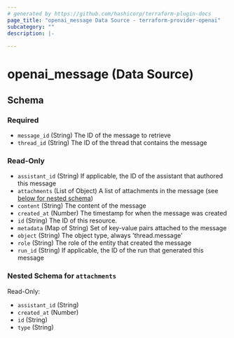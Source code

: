 ```yaml
---
# generated by https://github.com/hashicorp/terraform-plugin-docs
page_title: "openai_message Data Source - terraform-provider-openai"
subcategory: ""
description: |-
  
---
```


# openai_message (Data Source)





<!-- schema generated by tfplugindocs -->
## Schema

### Required

- `message_id` (String) The ID of the message to retrieve
- `thread_id` (String) The ID of the thread that contains the message

### Read-Only

- `assistant_id` (String) If applicable, the ID of the assistant that authored this message
- `attachments` (List of Object) A list of attachments in the message (see [below for nested schema](#nestedatt--attachments))
- `content` (String) The content of the message
- `created_at` (Number) The timestamp for when the message was created
- `id` (String) The ID of this resource.
- `metadata` (Map of String) Set of key-value pairs attached to the message
- `object` (String) The object type, always 'thread.message'
- `role` (String) The role of the entity that created the message
- `run_id` (String) If applicable, the ID of the run that generated this message

<a id="nestedatt--attachments"></a>
### Nested Schema for `attachments`

Read-Only:

- `assistant_id` (String)
- `created_at` (Number)
- `id` (String)
- `type` (String)
